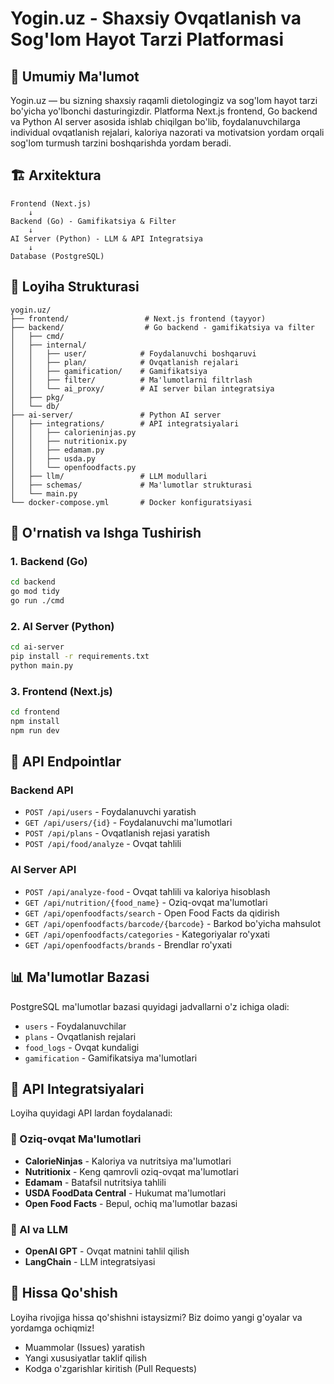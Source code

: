 # Yogin.uz - Shaxsiy Ovqatlanish va Sog'lom Hayot Tarzi Platformasi

## 🌟 Umumiy Ma'lumot

Yogin.uz — bu sizning shaxsiy raqamli dietologingiz va sog'lom hayot tarzi bo'yicha yo'lbonchi dasturingizdir. Platforma Next.js frontend, Go backend va Python AI server asosida ishlab chiqilgan bo'lib, foydalanuvchilarga individual ovqatlanish rejalari, kaloriya nazorati va motivatsion yordam orqali sog'lom turmush tarzini boshqarishda yordam beradi.

## 🏗️ Arxitektura

```
Frontend (Next.js) 
    ↓
Backend (Go) - Gamifikatsiya & Filter
    ↓
AI Server (Python) - LLM & API Integratsiya
    ↓
Database (PostgreSQL)
```

## 📁 Loyiha Strukturasi

```
yogin.uz/
├── frontend/                 # Next.js frontend (tayyor)
├── backend/                  # Go backend - gamifikatsiya va filter
│   ├── cmd/
│   ├── internal/
│   │   ├── user/            # Foydalanuvchi boshqaruvi
│   │   ├── plan/            # Ovqatlanish rejalari
│   │   ├── gamification/    # Gamifikatsiya
│   │   ├── filter/          # Ma'lumotlarni filtrlash
│   │   └── ai_proxy/        # AI server bilan integratsiya
│   ├── pkg/
│   └── db/
├── ai-server/               # Python AI server
│   ├── integrations/        # API integratsiyalari
│   │   ├── calorieninjas.py
│   │   ├── nutritionix.py
│   │   ├── edamam.py
│   │   ├── usda.py
│   │   └── openfoodfacts.py
│   ├── llm/                 # LLM modullari
│   ├── schemas/             # Ma'lumotlar strukturasi
│   └── main.py
└── docker-compose.yml       # Docker konfiguratsiyasi
```

## 🚀 O'rnatish va Ishga Tushirish

### 1. Backend (Go)
```bash
cd backend
go mod tidy
go run ./cmd
```

### 2. AI Server (Python)
```bash
cd ai-server
pip install -r requirements.txt
python main.py
```

### 3. Frontend (Next.js)
```bash
cd frontend
npm install
npm run dev
```

## 🔧 API Endpointlar

### Backend API
- `POST /api/users` - Foydalanuvchi yaratish
- `GET /api/users/{id}` - Foydalanuvchi ma'lumotlari
- `POST /api/plans` - Ovqatlanish rejasi yaratish
- `POST /api/food/analyze` - Ovqat tahlili

### AI Server API
- `POST /api/analyze-food` - Ovqat tahlili va kaloriya hisoblash
- `GET /api/nutrition/{food_name}` - Oziq-ovqat ma'lumotlari
- `GET /api/openfoodfacts/search` - Open Food Facts da qidirish
- `GET /api/openfoodfacts/barcode/{barcode}` - Barkod bo'yicha mahsulot
- `GET /api/openfoodfacts/categories` - Kategoriyalar ro'yxati
- `GET /api/openfoodfacts/brands` - Brendlar ro'yxati

## 📊 Ma'lumotlar Bazasi

PostgreSQL ma'lumotlar bazasi quyidagi jadvallarni o'z ichiga oladi:
- `users` - Foydalanuvchilar
- `plans` - Ovqatlanish rejalari
- `food_logs` - Ovqat kundaligi
- `gamification` - Gamifikatsiya ma'lumotlari

## 🔗 API Integratsiyalari

Loyiha quyidagi API lardan foydalanadi:

### 🍎 Oziq-ovqat Ma'lumotlari
- **CalorieNinjas** - Kaloriya va nutritsiya ma'lumotlari
- **Nutritionix** - Keng qamrovli oziq-ovqat ma'lumotlari
- **Edamam** - Batafsil nutritsiya tahlili
- **USDA FoodData Central** - Hukumat ma'lumotlari
- **Open Food Facts** - Bepul, ochiq ma'lumotlar bazasi

### 🤖 AI va LLM
- **OpenAI GPT** - Ovqat matnini tahlil qilish
- **LangChain** - LLM integratsiyasi

## 🤝 Hissa Qo'shish

Loyiha rivojiga hissa qo'shishni istaysizmi? Biz doimo yangi g'oyalar va yordamga ochiqmiz!

- Muammolar (Issues) yaratish
- Yangi xususiyatlar taklif qilish
- Kodga o'zgarishlar kiritish (Pull Requests)